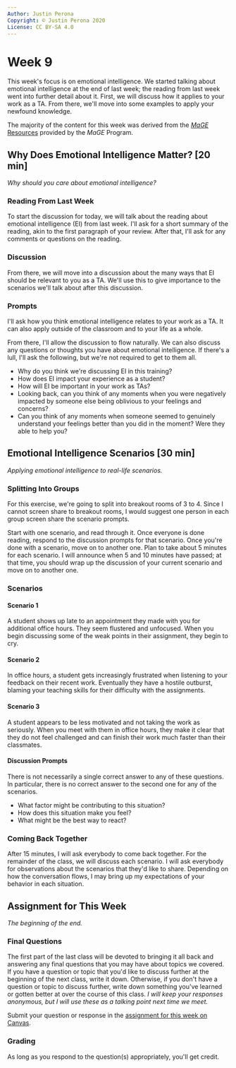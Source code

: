 ```yaml
---
Author: Justin Perona
Copyright: © Justin Perona 2020
License: CC BY-SA 4.0
---
```


# Week 9

This week's focus is on emotional intelligence.
We started talking about emotional intelligence at the end of last week; the reading from last week went into further detail about it.
First, we will discuss how it applies to your work as a TA.
From there, we'll move into some examples to apply your newfound knowledge.

The majority of the content for this week was derived from the [*MaGE* Resources](https://sites.google.com/mtholyoke.edu/mage-training-curriculum/home) provided by the *MaGE* Program.

## Why Does Emotional Intelligence Matter? [20 min]

*Why should you care about emotional intelligence?*

### Reading From Last Week

To start the discussion for today, we will talk about the reading about emotional intelligence (EI) from last week.
I'll ask for a short summary of the reading, akin to the first paragraph of your review.
After that, I'll ask for any comments or questions on the reading.

### Discussion

From there, we will move into a discussion about the many ways that EI should be relevant to you as a TA.
We'll use this to give importance to the scenarios we'll talk about after this discussion.

### Prompts

I'll ask how you think emotional intelligence relates to your work as a TA.
It can also apply outside of the classroom and to your life as a whole.

From there, I'll allow the discussion to flow naturally.
We can also discuss any questions or thoughts you have about emotional intelligence.
If there's a lull, I'll ask the following, but we're not required to get to them all.

* Why do you think we're discussing EI in this training?
* How does EI impact your experience as a student?
* How will EI be important in your work as TAs?
* Looking back, can you think of any moments when you were negatively impacted by someone else being oblivious to your feelings and concerns?
* Can you think of any moments when someone seemed to genuinely understand your feelings better than you did in the moment? Were they able to help you?

## Emotional Intelligence Scenarios [30 min]

*Applying emotional intelligence to real-life scenarios.*

### Splitting Into Groups

For this exercise, we're going to split into breakout rooms of 3 to 4.
Since I cannot screen share to breakout rooms, I would suggest one person in each group screen share the scenario prompts.

Start with one scenario, and read through it.
Once everyone is done reading, respond to the discussion prompts for that scenario.
Once you're done with a scenario, move on to another one.
Plan to take about 5 minutes for each scenario.
I will announce when 5 and 10 minutes have passed; at that time, you should wrap up the discussion of your current scenario and move on to another one.

### Scenarios

#### Scenario 1

A student shows up late to an appointment they made with you for additional office hours.
They seem flustered and unfocused.
When you begin discussing some of the weak points in their assignment, they begin to cry.

#### Scenario 2

In office hours, a student gets increasingly frustrated when listening to your feedback on their recent work.
Eventually they have a hostile outburst, blaming your teaching skills for their difficulty with the assignments.

#### Scenario 3

A student appears to be less motivated and not taking the work as seriously.
When you meet with them in office hours, they make it clear that they do not feel challenged and can finish their work much faster than their classmates.

#### Discussion Prompts

There is not necessarily a single correct answer to any of these questions.
In particular, there is no correct answer to the second one for any of the scenarios.

* What factor might be contributing to this situation?
* How does this situation make you feel?
* What might be the best way to react?

### Coming Back Together

After 15 minutes, I will ask everybody to come back together.
For the remainder of the class, we will discuss each scenario.
I will ask everybody for observations about the scenarios that they'd like to share.
Depending on how the conversation flows, I may bring up my expectations of your behavior in each situation.

## Assignment for This Week

*The beginning of the end.*

### Final Questions

The first part of the last class will be devoted to bringing it all back and answering any final questions that you may have about topics we covered.
If you have a question or topic that you'd like to discuss further at the beginning of the next class, write it down.
Otherwise, if you don't have a question or topic to discuss further, write down something you've learned or gotten better at over the course of this class.
*I will keep your responses anonymous, but I will use these as a talking point next time we meet.*

Submit your question or response in the [assignment for this week on Canvas](https://canvas.ucdavis.edu/courses/461800/assignments/446272).

### Grading

As long as you respond to the question(s) appropriately, you'll get credit.
